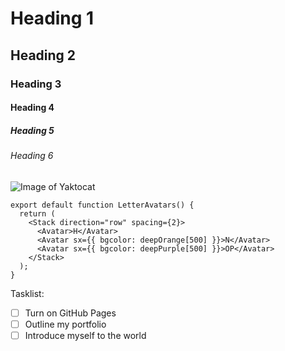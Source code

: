 # Heading 1
## Heading 2
### Heading 3
#### Heading 4
##### Heading 5
###### Heading 6

![Image of Yaktocat](https://octodex.github.com/images/yaktocat.png)

``` react
export default function LetterAvatars() {
  return (
    <Stack direction="row" spacing={2}>
      <Avatar>H</Avatar>
      <Avatar sx={{ bgcolor: deepOrange[500] }}>N</Avatar>
      <Avatar sx={{ bgcolor: deepPurple[500] }}>OP</Avatar>
    </Stack>
  );
}
```

Tasklist:

- [ ] Turn on GitHub Pages
- [ ] Outline my portfolio
- [ ] Introduce myself to the world
